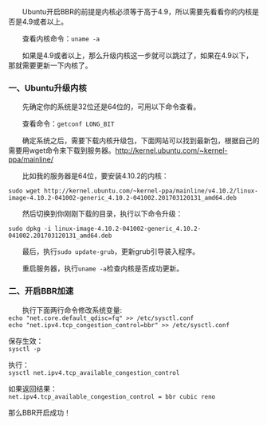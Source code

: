 　　Ubuntu开启BBR的前提是内核必须等于高于4.9，所以需要先看看你的内核是否是4.9或者以上。  

　　查看内核命令：`uname -a`  

　　如果是4.9或者以上，那么升级内核这一步就可以跳过了，如果在4.9以下，那就需要更新一下内核了。  
  
### 一、Ubuntu升级内核 ###
  
　　先确定你的系统是32位还是64位的，可用以下命令查看。  
  
　　查看命令：`getconf LONG_BIT`  
  
　　确定系统之后，需要下载内核升级包，下面网站可以找到最新包，根据自己的需要用wget命令来下载到服务器。http://kernel.ubuntu.com/~kernel-ppa/mainline/  
  <!--more-->
　　比如我的服务器是64位，要安装4.10.2的内核：  
  
```
sudo wget http://kernel.ubuntu.com/~kernel-ppa/mainline/v4.10.2/linux-image-4.10.2-041002-generic_4.10.2-041002.201703120131_amd64.deb
```
  
　　然后切换到你刚刚下载的目录，执行以下命令升级：  

```
sudo dpkg -i linux-image-4.10.2-041002-generic_4.10.2-041002.201703120131_amd64.deb
```
  
  
　　最后，执行`sudo update-grub`，更新grub引导装入程序。  
  
　　重启服务器，执行`uname -a`检查内核是否成功更新。  
  
  
### 二、开启BBR加速 ###
  
　　执行下面两行命令修改系统变量:  
    `echo "net.core.default_qdisc=fq" >> /etc/sysctl.conf`  
`echo "net.ipv4.tcp_congestion_control=bbr" >> /etc/sysctl.conf`  
  
  
保存生效：  
    `sysctl -p`  
  
执行：  
    `sysctl net.ipv4.tcp_available_congestion_control
`    

如果返回结果：  
    `net.ipv4.tcp_available_congestion_control = bbr cubic reno
`  
  
那么BBR开启成功！
